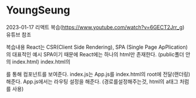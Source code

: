 # YoungSeung

2023-01-17
리액트 복습(https://www.youtube.com/watch?v=6GECT2Jrr_g) 유튜브 참조

복습내용
React는 CSR(Client Side Rendering), SPA (Single Page ApPlication) 의 대표적인 예시
SPA이기 때문에 React에는 하나의 html만 존재한다. (public폴더 안의 index.html)
index.html의 <div id="root"></div> 를 통해 컴포넌트를 보여준다.
index.js는 App.js를 index.html의 root에 전달(랜더링)해준다.
App.js에서는 라우팅 설정을 해준다.
    (경로를설정해주는것, html의 a태그 처럼 <Link to="">를 사용)
